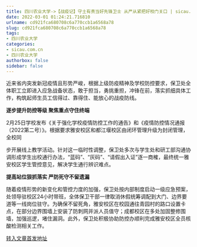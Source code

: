 ```yaml
---
title: 四川农业大学->【战疫记】守土有责当好先锋卫士 从严从紧把好校门关口 | sicau.com.cn
date: 2022-03-01 01:24:21.716810
urlname: cd921fca680708c6a770ccb1a6568a78
slug: cd921fca680708c6a770ccb1a6568a78
tags: 
- 四川农业大学
categories:
- sicau.com.cn
- 四川农业大学
authorbox: false
sidebar: false
---
```

近来省内突发新冠疫情且形势严峻，根据上级防疫精神及学校防控要求，保卫处全体职工立即进入应急战备状态，敢于担当，勇挑重担，冲锋在前，落实抓细具体工作，构筑起师生员工信得过、靠得住、能放心的战疫防线。

**逐步提升防控等级 聚焦重点守住终端**

2月25日学校发布《关于强化学校疫情防控工作的通告》和《疫情防控情况通报（2022第二号）》。根据要求雅安校区和都江堰校区由闭环管理升级为封闭管理，全校同
<!--more-->
步开展线上教学活动。针对这一临时性调整，保卫处多次与学生处和研工部沟通协调形成学生出校通行办法，“蓝码”、“灰码”、“请假出入证”逐一商榷，最终统一雅安校区学生管控意见，解决学生通行辨识难点。

**提高站位狠抓落实 严防死守不留遗漏**

随着疫情形势的新变化和管控力度的加强，保卫处按内部制度启动一级应急预案，处领导驻校区24小时带班，全体保卫干部一律取消休假统筹调配到大门、边界要道等一线岗位驻守。为确保不留死角，雅安校区在校园通往青园村的路口设置卡点，在部分边界围墙上安装了防刺网并派人员值守；成都校区在多处加固整修围墙，加强巡逻，堵住漏洞。此外，保卫处积极协助防控办顺利完成雅安校区全员核酸检测相关工作。



[转入文章首发地址](https://news.sicau.edu.cn/info/1078/66820.htm)